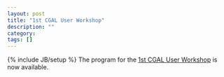```yaml
---
layout: post
title: "1st CGAL User Workshop"
description: ""
category: 
tags: []
---
```

{% include JB/setup %}
The program for the <a href="{{BASE_PATH}}/Events/UserWorkshop/2002/index.html">1st CGAL User Workshop</a> is now available.

